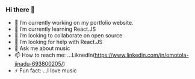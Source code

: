 ### Hi there 👋



- 🔭 I’m currently working on my portfolio website.
- 🌱 I’m currently learning React.JS
- 👯 I’m looking to collaborate on open source
- 🤔 I’m looking for help with React.JS
- 💬 Ask me about music
- 📫 How to reach me: ...LiknedIn(https://www.linkedin.com/in/omotola-jinadu-693800205/)
- ⚡ Fun fact: ...I love music

